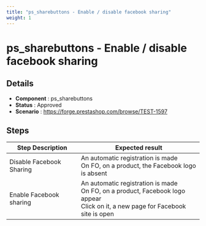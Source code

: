 ```yaml
---
title: "ps_sharebuttons - Enable / disable facebook sharing"
weight: 1
---
```


# ps_sharebuttons - Enable / disable facebook sharing
## Details
* **Component** : ps_sharebuttons
* **Status** : Approved
* **Scenario** : https://forge.prestashop.com/browse/TEST-1597

## Steps
| Step Description | Expected result |
| ----- | ----- |
| Disable Facebook Sharing | An automatic registration is made <br>On FO, on a product, the Facebook logo is absent |
| Enable Facebook sharing | An automatic registration is made <br>On FO, on a product, Facebook logo appear<br>Click on it, a new page for Facebook site is open |
